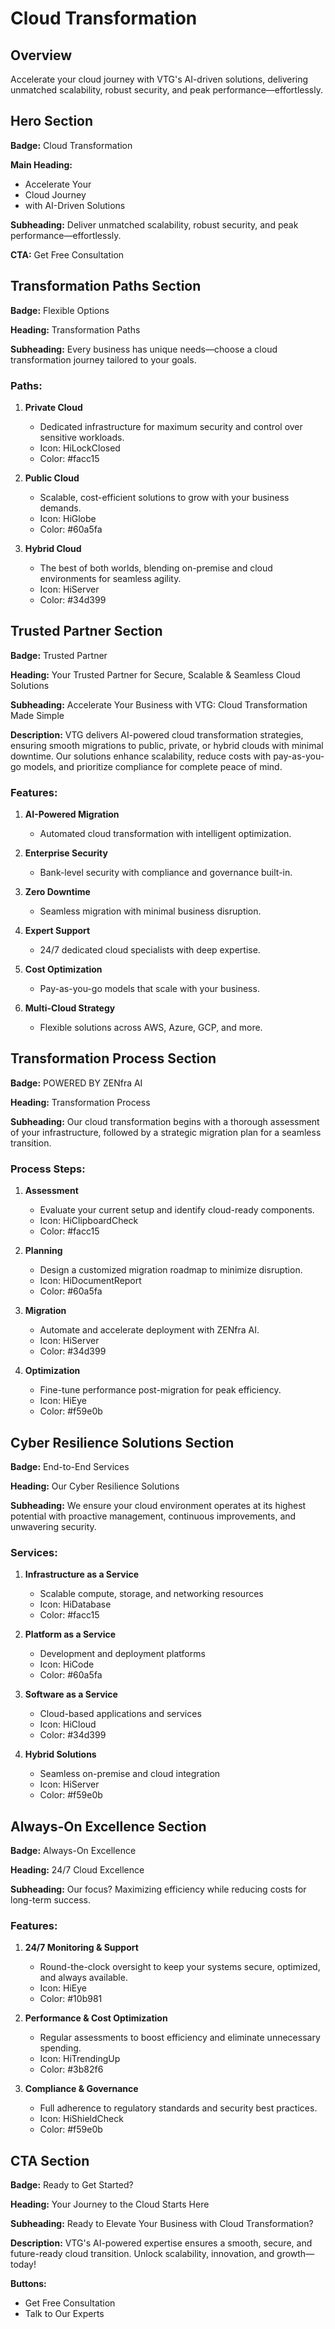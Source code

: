 # Cloud Transformation

## Overview
Accelerate your cloud journey with VTG's AI-driven solutions, delivering unmatched scalability, robust security, and peak performance—effortlessly.

## Hero Section
**Badge:** Cloud Transformation

**Main Heading:**
- Accelerate Your
- Cloud Journey
- with AI-Driven Solutions

**Subheading:** Deliver unmatched scalability, robust security, and peak performance—effortlessly.

**CTA:** Get Free Consultation

## Transformation Paths Section
**Badge:** Flexible Options

**Heading:** Transformation Paths

**Subheading:** Every business has unique needs—choose a cloud transformation journey tailored to your goals.

### Paths:
1. **Private Cloud**
   - Dedicated infrastructure for maximum security and control over sensitive workloads.
   - Icon: HiLockClosed
   - Color: #facc15

2. **Public Cloud**
   - Scalable, cost-efficient solutions to grow with your business demands.
   - Icon: HiGlobe
   - Color: #60a5fa

3. **Hybrid Cloud**
   - The best of both worlds, blending on-premise and cloud environments for seamless agility.
   - Icon: HiServer
   - Color: #34d399

## Trusted Partner Section
**Badge:** Trusted Partner

**Heading:** Your Trusted Partner for Secure, Scalable & Seamless Cloud Solutions

**Subheading:** Accelerate Your Business with VTG: Cloud Transformation Made Simple

**Description:** VTG delivers AI-powered cloud transformation strategies, ensuring smooth migrations to public, private, or hybrid clouds with minimal downtime. Our solutions enhance scalability, reduce costs with pay-as-you-go models, and prioritize compliance for complete peace of mind.

### Features:
1. **AI-Powered Migration**
   - Automated cloud transformation with intelligent optimization.

2. **Enterprise Security**
   - Bank-level security with compliance and governance built-in.

3. **Zero Downtime**
   - Seamless migration with minimal business disruption.

4. **Expert Support**
   - 24/7 dedicated cloud specialists with deep expertise.

5. **Cost Optimization**
   - Pay-as-you-go models that scale with your business.

6. **Multi-Cloud Strategy**
   - Flexible solutions across AWS, Azure, GCP, and more.

## Transformation Process Section
**Badge:** POWERED BY ZENfra AI

**Heading:** Transformation Process

**Subheading:** Our cloud transformation begins with a thorough assessment of your infrastructure, followed by a strategic migration plan for a seamless transition.

### Process Steps:
1. **Assessment**
   - Evaluate your current setup and identify cloud-ready components.
   - Icon: HiClipboardCheck
   - Color: #facc15

2. **Planning**
   - Design a customized migration roadmap to minimize disruption.
   - Icon: HiDocumentReport
   - Color: #60a5fa

3. **Migration**
   - Automate and accelerate deployment with ZENfra AI.
   - Icon: HiServer
   - Color: #34d399

4. **Optimization**
   - Fine-tune performance post-migration for peak efficiency.
   - Icon: HiEye
   - Color: #f59e0b

## Cyber Resilience Solutions Section
**Badge:** End-to-End Services

**Heading:** Our Cyber Resilience Solutions

**Subheading:** We ensure your cloud environment operates at its highest potential with proactive management, continuous improvements, and unwavering security.

### Services:
1. **Infrastructure as a Service**
   - Scalable compute, storage, and networking resources
   - Icon: HiDatabase
   - Color: #facc15

2. **Platform as a Service**
   - Development and deployment platforms
   - Icon: HiCode
   - Color: #60a5fa

3. **Software as a Service**
   - Cloud-based applications and services
   - Icon: HiCloud
   - Color: #34d399

4. **Hybrid Solutions**
   - Seamless on-premise and cloud integration
   - Icon: HiServer
   - Color: #f59e0b

## Always-On Excellence Section
**Badge:** Always-On Excellence

**Heading:** 24/7 Cloud Excellence

**Subheading:** Our focus? Maximizing efficiency while reducing costs for long-term success.

### Features:
1. **24/7 Monitoring & Support**
   - Round-the-clock oversight to keep your systems secure, optimized, and always available.
   - Icon: HiEye
   - Color: #10b981

2. **Performance & Cost Optimization**
   - Regular assessments to boost efficiency and eliminate unnecessary spending.
   - Icon: HiTrendingUp
   - Color: #3b82f6

3. **Compliance & Governance**
   - Full adherence to regulatory standards and security best practices.
   - Icon: HiShieldCheck
   - Color: #f59e0b

## CTA Section
**Badge:** Ready to Get Started?

**Heading:** Your Journey to the Cloud Starts Here

**Subheading:** Ready to Elevate Your Business with Cloud Transformation?

**Description:** VTG's AI-powered expertise ensures a smooth, secure, and future-ready cloud transition. Unlock scalability, innovation, and growth—today!

**Buttons:**
- Get Free Consultation
- Talk to Our Experts 